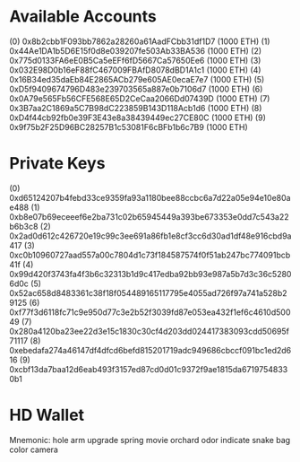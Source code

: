 Available Accounts
==================
(0) 0x8b2cbb1F093bb7862a28260a61AadFCbb31df1D7 (1000 ETH)
(1) 0x44Ae1DA1b5D6E15f0d8e039207fe503Ab33BA536 (1000 ETH)
(2) 0x775d0133FA6eE0B5Ca5eEFf6fD5667Ca57650Ee6 (1000 ETH)
(3) 0x032E98D0b16eF88fC467009FBAfD8078dBD1A1c1 (1000 ETH)
(4) 0x16B34ed35daEb84E2865ACb279e605AE0ecaE7e7 (1000 ETH)
(5) 0xD5f9409674796D483e239703565a887e0b7106d7 (1000 ETH)
(6) 0x0A79e565Fb56CFE568E65D2CeCaa2066Dd07439D (1000 ETH)
(7) 0x3B7aa2C1869a5C7B98dC223859B143D118Acb1d6 (1000 ETH)
(8) 0xD4f44cb92fb0e39F3E43e8a38439449ec27CE80C (1000 ETH)
(9) 0x9f75b2F25D96BC28257B1c53081F6cBFb1b6c7B9 (1000 ETH)

Private Keys
==================
(0) 0xd65124207b4febd33ce9359fa93a1180bee88ccbc6a7d22a05e94e10e80ae488
(1) 0xb8e07b69eceeef6e2ba731c02b65945449a393be673353e0dd7c543a22b6b3c8
(2) 0x2ad0d612c426720e19c99c3ee691a86fb1e8cf3cc6d30ad1df48e916cbd9a417
(3) 0xc0b10960727aad557a00c7804d1c73f184587574f0f51ab247bc774091bcb41f
(4) 0x99d420f3743fa4f3b6c32313b1d9c417edba92bb93e987a5b7d3c36c52806d0c
(5) 0x52ac658d8483361c38f18f054489165117795e4055ad726f97a741a528b29125
(6) 0xf77f3d6118fc71c9e950d77c3e2b52f3039fd87e053ea432f1ef6c4610d50049
(7) 0x280a4120ba23ee22d3e15c1830c30cf4d203dd024417383093cdd50695f71117
(8) 0xebedafa274a46147df4dfcd6befd815201719adc949686cbccf091bc1ed2d616
(9) 0xcbf13da7baa12d6eab493f3157ed87cd0d01c9372f9ae1815da67197548330b1

HD Wallet
==================
Mnemonic:      hole arm upgrade spring movie orchard odor indicate snake bag color camera